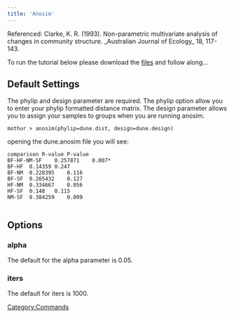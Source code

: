 ```yaml
---
title: 'Anosim'
---
```

Referenced: Clarke, K. R. (1993). Non-parametric multivariate analysis
of changes in community structure. \_Australian Journal of Ecology\_ 18,
117-143.

To run the tutorial below please download the [
files](https://mothur.s3.us-east-2.amazonaws.com/wiki/dunedata.zip) and follow along\...

## Default Settings

The phylip and design parameter are required. The phylip option allow
you to enter your phylip formatted distance matrix. The design parameter
allows you to assign your samples to groups when you are running anosim.

    mothur > anosim(phylip=dune.dist, design=dune.design)

opening the dune.anosim file you will see:

    comparison R-value P-value
    BF-HF-NM-SF    0.257871    0.007*
    BF-HF  0.14359 0.247
    BF-NM  0.228395    0.116
    BF-SF  0.265432    0.127
    HF-NM  0.334667    0.056
    HF-SF  0.148   0.115
    NM-SF  0.384259    0.009
     

## Options

### alpha

The default for the alpha parameter is 0.05.

### iters

The default for iters is 1000.

[Category:Commands](Category:Commands)
